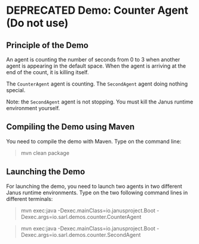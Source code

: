 DEPRECATED Demo: Counter Agent (Do not use)
===========================================

## Principle of the Demo

An agent is counting the number of seconds from 0 to 3 when
another agent is appearing in the default space.
When the agent is arriving at the end of the count, it is
killing itself. 

The `CounterAgent` agent is counting. 
The `SecondAgent` agent doing nothing special.

Note: the `SecondAgent` agent is not stopping. You must
kill the Janus runtime environment yourself.

## Compiling the Demo using Maven

You need to compile the demo with Maven. Type on the command
line:

> mvn clean package

## Launching the Demo

For launching the demo, you need to launch two agents
in two different Janus runtime environments.
Type on the two following command lines in different terminals:

> mvn exec:java
>     -Dexec.mainClass=io.janusproject.Boot
>     -Dexec.args=io.sarl.demos.counter.CounterAgent

> mvn exec:java
>     -Dexec.mainClass=io.janusproject.Boot
>     -Dexec.args=io.sarl.demos.counter.SecondAgent
